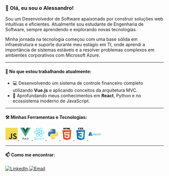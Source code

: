 ### 👋 Olá, eu sou o Alessandro!

Sou um Desenvolvedor de Software apaixonado por construir soluções web intuitivas e eficientes. Atualmente sou estudante de Engenharia de Software, sempre aprendendo e explorando novas tecnologias.

Minha jornada na tecnologia começou com uma base sólida em infraestrutura e suporte durante meu estágio em TI, onde aprendi a importância de sistemas estáveis e a resolver problemas complexos em ambientes corporativos com Microsoft Azure.

---

#### 🚀 No que estou trabalhando atualmente:
- 💻 Desenvolvendo um sistema de controle financeiro completo utilizando **Vue.js** e aplicando conceitos da arquitetura MVC.
- 🌱 Aprofundando meus conhecimentos em **React**, Python e no ecossistema moderno de JavaScript.

---

#### 🛠️ Minhas Ferramentas e Tecnologias:

<p align="left">
  <a href="https://developer.mozilla.org/en-US/docs/Web/JavaScript" target="_blank"> 
    <img src="https://raw.githubusercontent.com/devicons/devicon/master/icons/javascript/javascript-original.svg" alt="javascript" width="40" height="40"/> 
  </a>
  <a href="https://vuejs.org/" target="_blank"> 
    <img src="https://raw.githubusercontent.com/devicons/devicon/master/icons/vuejs/vuejs-original-wordmark.svg" alt="vuejs" width="40" height="40"/> 
  </a>
  <a href="https://reactjs.org/" target="_blank"> 
    <img src="https://raw.githubusercontent.com/devicons/devicon/master/icons/react/react-original-wordmark.svg" alt="react" width="40" height="40"/> 
  </a>
  <a href="https://www.python.org" target="_blank">
    <img src="https://raw.githubusercontent.com/devicons/devicon/master/icons/python/python-original.svg" alt="python" width="40" height="40"/>
  </a>
  <a href="https://www.w3.org/html/" target="_blank"> 
    <img src="https://raw.githubusercontent.com/devicons/devicon/master/icons/html5/html5-original-wordmark.svg" alt="html5" width="40" height="40"/> 
  </a>
  <a href="https://www.w3schools.com/css/" target="_blank"> 
    <img src="https://raw.githubusercontent.com/devicons/devicon/master/icons/css3/css3-original-wordmark.svg" alt="css3" width="40" height="40"/> 
  </a>
  <a href="https://azure.microsoft.com/" target="_blank"> 
    <img src="https://raw.githubusercontent.com/devicons/devicon/master/icons/azure/azure-original-wordmark.svg" alt="azure" width="40" height="40"/> 
  </a>
</p>

---

#### 📫 Como me encontrar:

<p align="left">
<a href="https://linkedin.com/in/alessandrolsdev" target="blank">
  <img align="center" src="https://cdn.jsdelivr.net/gh/devicons/devicon/icons/linkedin/linkedin-plain.svg" alt="LinkedIn" height="30" width="40" />
</a>
<a href="mailto:alessandro.lima.silva25@gmail.com" target="blank"><img align="center" src="https://simpleicons.org/icons/gmail.svg" alt="Email" height="30" width="40" /></a>
</p>

